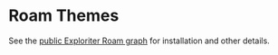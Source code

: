 # Roam Themes

See the [public Exploriter Roam graph](https://roamresearch.com/#/app/exp-pub/page/2VZefaymQ) for installation and other details.
